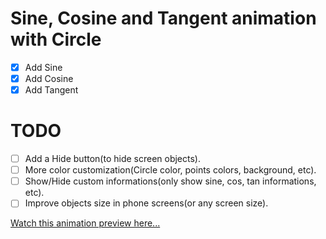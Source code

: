 # Sine, Cosine and Tangent animation with Circle

- [x] Add Sine
- [x] Add Cosine
- [x] Add Tangent

# TODO

- [ ] Add a Hide button(to hide screen objects).
- [ ] More color customization(Circle color, points colors, background, etc).
- [ ] Show/Hide custom informations(only show sine, cos, tan informations, etc).
- [ ] Improve objects size in phone screens(or any screen size).

[Watch this animation preview here...](https://html-preview.github.io/?url=https://github.com/GaMaDeCa/RandomCode/blob/main/SinCosTan%20Animation/index.html)
